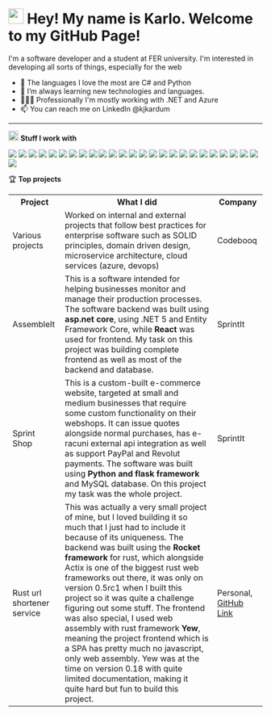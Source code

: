 <h1><img src="https://emojis.slackmojis.com/emojis/images/1577982316/7421/typingcat.gif?1577982316" width="30"/> Hey! My name is Karlo. Welcome to my GitHub Page!</h1>

I'm a software developer and a student at FER university. I'm interested in developing all sorts of things, especially for the web

- 🐍 The languages I love the most are C# and Python
- 🧩 I’m always learning new technologies and languages.
- 👨🏻‍💻 Professionally I'm mostly working with .NET and Azure
- 📫 You can reach me on LinkedIn @kjkardum

-------

<img src="https://slackmojis.com/emojis/10521-meow_code/download" width="20"/> **Stuff I work with**

<img src="https://img.shields.io/badge/Python-FFD43B?style=for-the-badge&logo=python&logoColor=darkgreen" /> <img src="https://img.shields.io/badge/JavaScript-323330?style=for-the-badge&logo=javascript&logoColor=F7DF1E" />
<img src="https://img.shields.io/badge/TypeScript-007ACC?style=for-the-badge&logo=typescript&logoColor=white" />
<img src="https://img.shields.io/badge/C%23-239120?style=for-the-badge&logo=c-sharp&logoColor=white" />
<img src="https://img.shields.io/badge/Java-ED8B00?style=for-the-badge&logo=java&logoColor=white" />
<img src="https://img.shields.io/badge/Kotlin-0095D5?&style=for-the-badge&logo=kotlin&logoColor=white" />
<img src="https://img.shields.io/badge/Swift-FA7343?style=for-the-badge&logo=swift&logoColor=white" />
<img src="https://img.shields.io/badge/Rust-black?style=for-the-badge&logo=rust&logoColor=#E57324" />
<img src="https://img.shields.io/badge/MySQL-00000F?style=for-the-badge&logo=mysql&logoColor=white" />
<img src="https://img.shields.io/badge/PostgreSQL-316192?style=for-the-badge&logo=postgresql&logoColor=white" />
<img src="https://img.shields.io/badge/SQLite-07405E?style=for-the-badge&logo=sqlite&logoColor=white" />
<img src="https://img.shields.io/badge/Node.js-339933?style=for-the-badge&logo=nodedotjs&logoColor=white" />
<img src="https://img.shields.io/badge/.NET-512BD4?style=for-the-badge&logo=dotnet&logoColor=white" />
<img src="https://img.shields.io/badge/React-20232A?style=for-the-badge&logo=react&logoColor=61DAFB" />
<img src="https://img.shields.io/badge/Angular-DD0031?style=for-the-badge&logo=angular&logoColor=white" />
<img src="https://img.shields.io/badge/Bootstrap-563D7C?style=for-the-badge&logo=bootstrap&logoColor=white" />
<img src="https://img.shields.io/badge/Material--UI-0081CB?style=for-the-badge&logo=material-ui&logoColor=white" />
<img src="https://img.shields.io/badge/Flask-000000?style=for-the-badge&logo=flask&logoColor=white" />
<img src="https://img.shields.io/badge/next.js-000000?style=for-the-badge&logo=nextdotjs&logoColor=white" />
<img src="https://img.shields.io/badge/Keras-D00000?style=for-the-badge&logo=Keras&logoColor=white" />
<img src="https://img.shields.io/badge/Git-F05032?style=for-the-badge&logo=git&logoColor=white" />
<img src="https://img.shields.io/badge/Nginx-009639?style=for-the-badge&logo=nginx&logoColor=white" />
<img src="https://img.shields.io/badge/microsoft%20azure-0089D6?style=for-the-badge&logo=microsoft-azure&logoColor=white" />
<img src="https://img.shields.io/badge/Azure_DevOps-0078D7?style=for-the-badge&logo=azure-devops&logoColor=white" />
<img src="https://img.shields.io/badge/Google_Cloud-4285F4?style=for-the-badge&logo=google-cloud&logoColor=white" />
<img src="https://img.shields.io/badge/GitHub_Actions-2088FF?style=for-the-badge&logo=github-actions&logoColor=white" />


🏆 **Top projects**


<table>
    <tr>
        <th>Project</th>
        <th>What I did</th>
        <th>Company</th>
    </tr>
    <tr>
        <td>Various projects</td>
        <td>Worked on internal and external projects that follow best practices for enterprise software such as SOLID principles, domain driven design, microservice architecture, cloud services (azure, devops)</td>
        <td>Codebooq</td>
    </tr>
    <tr>
        <td>AssembleIt</td>
        <td>This is a software intended for helping businesses monitor and manage their production processes. The software backend was built using <b>asp.net core</b>, using .NET 5 and Entity Framework Core, while <b>React</b> was used for frontend. My task on this project was building complete frontend as well as most of the backend and database.</td>
        <td>SprintIt</td>
    </tr>
    <tr>
        <td>Sprint Shop</td>
        <td>This is a custom-built e-commerce website, targeted at small and medium businesses that require some custom functionality on their webshops. It can issue quotes alongside normal purchases, has e-racuni external api integration as well as support PayPal and Revolut payments. The software was built using <b>Python and flask framework</b> and MySQL database. On this project my task was the whole project.</td>
        <td>SprintIt</td>
    </tr>
    <tr>
        <td>Rust url shortener service</td>
        <td>
            This was actually a very small project of mine, but I loved building it so much that I just had to include it because of its uniqueness. The backend was built using the <b>Rocket framework</b> for rust, which alongside Actix is one of the biggest rust web frameworks out there, it was only on version 0.5rc1 when I built this project so it was quite a challenge figuring out some stuff. The frontend was also special, I used web assembly with rust framework <b>Yew</b>, meaning the project frontend which is a SPA has pretty much no javascript, only web assembly. Yew was at the time on version 0.18 with quite limited documentation, making it quite hard but fun to build this project.
        </td>
        <td>Personal, <a href="https://github.com/kjkardum/rust_projects/tree/master/web">GitHub Link</a></td>
    </tr>
</table>

<!---
kjkardum/kjkardum is a ✨ special ✨ repository because its `README.md` (this file) appears on your GitHub profile.
You can click the Preview link to take a look at your changes.
--->
